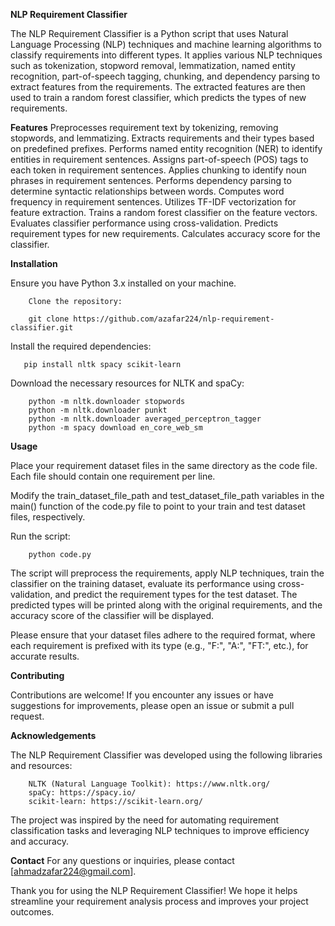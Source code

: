 **NLP Requirement Classifier**

The NLP Requirement Classifier is a Python script that uses Natural Language Processing (NLP) techniques and machine learning algorithms to classify requirements into different types. It applies various NLP techniques such as tokenization, stopword removal, lemmatization, named entity recognition, part-of-speech tagging, chunking, and dependency parsing to extract features from the requirements. The extracted features are then used to train a random forest classifier, which predicts the types of new requirements.

**Features**
        Preprocesses requirement text by tokenizing, removing stopwords, and lemmatizing.
        Extracts requirements and their types based on predefined prefixes.
        Performs named entity recognition (NER) to identify entities in requirement sentences.
        Assigns part-of-speech (POS) tags to each token in requirement sentences.
        Applies chunking to identify noun phrases in requirement sentences.
        Performs dependency parsing to determine syntactic relationships between words.
        Computes word frequency in requirement sentences.
        Utilizes TF-IDF vectorization for feature extraction.
        Trains a random forest classifier on the feature vectors.
        Evaluates classifier performance using cross-validation.
        Predicts requirement types for new requirements.
        Calculates accuracy score for the classifier.

**Installation**
        
   Ensure you have Python 3.x installed on your machine.
        
        Clone the repository:

        git clone https://github.com/azafar224/nlp-requirement-classifier.git
        
   Install the required dependencies:
       
       pip install nltk spacy scikit-learn
        
   Download the necessary resources for NLTK and spaCy:

        python -m nltk.downloader stopwords
        python -m nltk.downloader punkt
        python -m nltk.downloader averaged_perceptron_tagger
        python -m spacy download en_core_web_sm


**Usage**

   Place your requirement dataset files in the same directory as the code file. Each file should contain one requirement per line.

   Modify the train_dataset_file_path and test_dataset_file_path variables in the main() function of the code.py file to point to your train and test dataset files,            respectively.
   
   Run the script:

        python code.py
        
   The script will preprocess the requirements, apply NLP techniques, train the classifier on the training dataset, evaluate its performance using cross-validation, and        predict the requirement types for the test dataset. The predicted types will be printed along with the original requirements, and the accuracy score of the classifier      will be displayed.

   Please ensure that your dataset files adhere to the required format, where each requirement is prefixed with its type (e.g., "F:", "A:", "FT:", etc.), for accurate          results.        
   
   
**Contributing**

   Contributions are welcome! If you encounter any issues or have suggestions for improvements, please open an issue or submit a pull request.

**Acknowledgements**

   The NLP Requirement Classifier was developed using the following libraries and resources:

        NLTK (Natural Language Toolkit): https://www.nltk.org/
        spaCy: https://spacy.io/
        scikit-learn: https://scikit-learn.org/

   The project was inspired by the need for automating requirement classification tasks and leveraging NLP techniques to improve efficiency and accuracy.

**Contact**
For any questions or inquiries, please contact [ahmadzafar224@gmail.com].

Thank you for using the NLP Requirement Classifier! We hope it helps streamline your requirement analysis process and improves your project outcomes.
     
